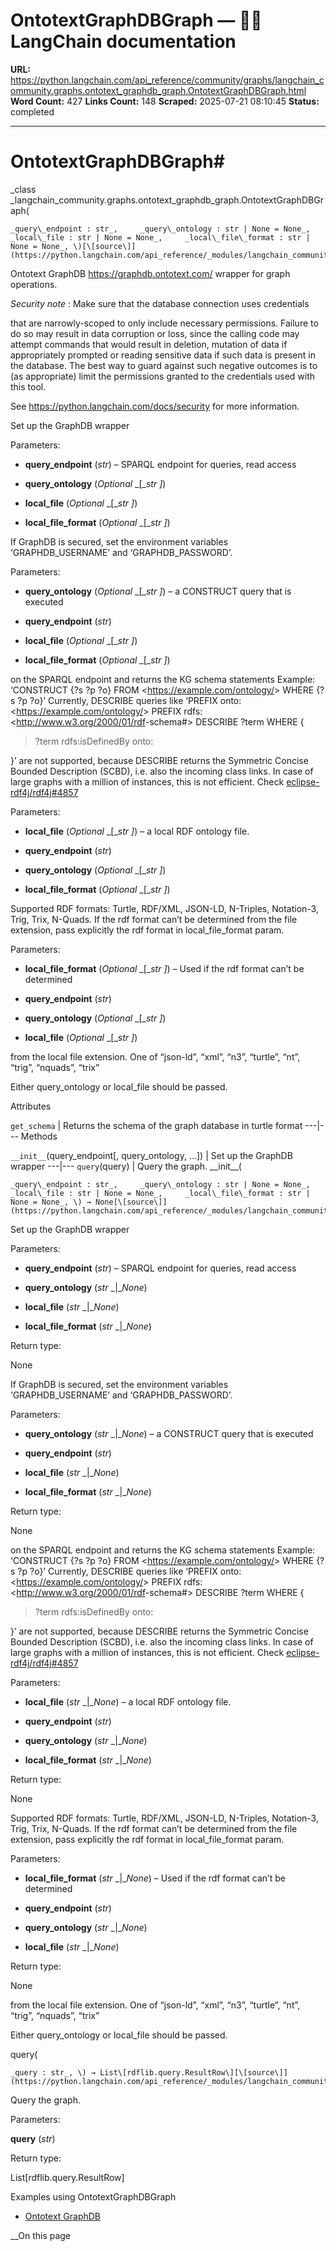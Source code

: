 # OntotextGraphDBGraph — 🦜🔗 LangChain  documentation

**URL:** https://python.langchain.com/api_reference/community/graphs/langchain_community.graphs.ontotext_graphdb_graph.OntotextGraphDBGraph.html
**Word Count:** 427
**Links Count:** 148
**Scraped:** 2025-07-21 08:10:45
**Status:** completed

---

# OntotextGraphDBGraph\#

_class _langchain\_community.graphs.ontotext\_graphdb\_graph.OntotextGraphDBGraph\(

    _query\_endpoint : str_,     _query\_ontology : str | None = None_,     _local\_file : str | None = None_,     _local\_file\_format : str | None = None_, \)[\[source\]](https://python.langchain.com/api_reference/_modules/langchain_community/graphs/ontotext_graphdb_graph.html#OntotextGraphDBGraph)\#     

Ontotext GraphDB <https://graphdb.ontotext.com/> wrapper for graph operations.

_Security note_ : Make sure that the database connection uses credentials     

that are narrowly-scoped to only include necessary permissions. Failure to do so may result in data corruption or loss, since the calling code may attempt commands that would result in deletion, mutation of data if appropriately prompted or reading sensitive data if such data is present in the database. The best way to guard against such negative outcomes is to \(as appropriate\) limit the permissions granted to the credentials used with this tool.

See <https://python.langchain.com/docs/security> for more information.

Set up the GraphDB wrapper

Parameters:     

  * **query\_endpoint** \(_str_\) – SPARQL endpoint for queries, read access

  * **query\_ontology** \(_Optional_ _\[__str_ _\]_\)

  * **local\_file** \(_Optional_ _\[__str_ _\]_\)

  * **local\_file\_format** \(_Optional_ _\[__str_ _\]_\)

If GraphDB is secured, set the environment variables ‘GRAPHDB\_USERNAME’ and ‘GRAPHDB\_PASSWORD’.

Parameters:     

  * **query\_ontology** \(_Optional_ _\[__str_ _\]_\) – a CONSTRUCT query that is executed

  * **query\_endpoint** \(_str_\)

  * **local\_file** \(_Optional_ _\[__str_ _\]_\)

  * **local\_file\_format** \(_Optional_ _\[__str_ _\]_\)

on the SPARQL endpoint and returns the KG schema statements Example: ‘CONSTRUCT \{?s ?p ?o\} FROM <<https://example.com/ontology/>> WHERE \{?s ?p ?o\}’ Currently, DESCRIBE queries like ‘PREFIX onto: <<https://example.com/ontology/>> PREFIX rdfs: <<http://www.w3.org/2000/01/rdf>-schema\#> DESCRIBE ?term WHERE \{

> ?term rdfs:isDefinedBy onto:

\}’ are not supported, because DESCRIBE returns the Symmetric Concise Bounded Description \(SCBD\), i.e. also the incoming class links. In case of large graphs with a million of instances, this is not efficient. Check [eclipse-rdf4j/rdf4j\#4857](https://github.com/eclipse-rdf4j/rdf4j/issues/4857)

Parameters:     

  * **local\_file** \(_Optional_ _\[__str_ _\]_\) – a local RDF ontology file.

  * **query\_endpoint** \(_str_\)

  * **query\_ontology** \(_Optional_ _\[__str_ _\]_\)

  * **local\_file\_format** \(_Optional_ _\[__str_ _\]_\)

Supported RDF formats: Turtle, RDF/XML, JSON-LD, N-Triples, Notation-3, Trig, Trix, N-Quads. If the rdf format can’t be determined from the file extension, pass explicitly the rdf format in local\_file\_format param.

Parameters:     

  * **local\_file\_format** \(_Optional_ _\[__str_ _\]_\) – Used if the rdf format can’t be determined

  * **query\_endpoint** \(_str_\)

  * **query\_ontology** \(_Optional_ _\[__str_ _\]_\)

  * **local\_file** \(_Optional_ _\[__str_ _\]_\)

from the local file extension. One of “json-ld”, “xml”, “n3”, “turtle”, “nt”, “trig”, “nquads”, “trix”

Either query\_ontology or local\_file should be passed.

Attributes

`get_schema` | Returns the schema of the graph database in turtle format   ---|---      Methods

`__init__`\(query\_endpoint\[, query\_ontology, ...\]\) | Set up the GraphDB wrapper   ---|---   `query`\(query\) | Query the graph.      \_\_init\_\_\(

    _query\_endpoint : str_,     _query\_ontology : str | None = None_,     _local\_file : str | None = None_,     _local\_file\_format : str | None = None_, \) → None[\[source\]](https://python.langchain.com/api_reference/_modules/langchain_community/graphs/ontotext_graphdb_graph.html#OntotextGraphDBGraph.__init__)\#     

Set up the GraphDB wrapper

Parameters:     

  * **query\_endpoint** \(_str_\) – SPARQL endpoint for queries, read access

  * **query\_ontology** \(_str_ _|__None_\)

  * **local\_file** \(_str_ _|__None_\)

  * **local\_file\_format** \(_str_ _|__None_\)

Return type:     

None

If GraphDB is secured, set the environment variables ‘GRAPHDB\_USERNAME’ and ‘GRAPHDB\_PASSWORD’.

Parameters:     

  * **query\_ontology** \(_str_ _|__None_\) – a CONSTRUCT query that is executed

  * **query\_endpoint** \(_str_\)

  * **local\_file** \(_str_ _|__None_\)

  * **local\_file\_format** \(_str_ _|__None_\)

Return type:     

None

on the SPARQL endpoint and returns the KG schema statements Example: ‘CONSTRUCT \{?s ?p ?o\} FROM <<https://example.com/ontology/>> WHERE \{?s ?p ?o\}’ Currently, DESCRIBE queries like ‘PREFIX onto: <<https://example.com/ontology/>> PREFIX rdfs: <<http://www.w3.org/2000/01/rdf>-schema\#> DESCRIBE ?term WHERE \{

> ?term rdfs:isDefinedBy onto:

\}’ are not supported, because DESCRIBE returns the Symmetric Concise Bounded Description \(SCBD\), i.e. also the incoming class links. In case of large graphs with a million of instances, this is not efficient. Check [eclipse-rdf4j/rdf4j\#4857](https://github.com/eclipse-rdf4j/rdf4j/issues/4857)

Parameters:     

  * **local\_file** \(_str_ _|__None_\) – a local RDF ontology file.

  * **query\_endpoint** \(_str_\)

  * **query\_ontology** \(_str_ _|__None_\)

  * **local\_file\_format** \(_str_ _|__None_\)

Return type:     

None

Supported RDF formats: Turtle, RDF/XML, JSON-LD, N-Triples, Notation-3, Trig, Trix, N-Quads. If the rdf format can’t be determined from the file extension, pass explicitly the rdf format in local\_file\_format param.

Parameters:     

  * **local\_file\_format** \(_str_ _|__None_\) – Used if the rdf format can’t be determined

  * **query\_endpoint** \(_str_\)

  * **query\_ontology** \(_str_ _|__None_\)

  * **local\_file** \(_str_ _|__None_\)

Return type:     

None

from the local file extension. One of “json-ld”, “xml”, “n3”, “turtle”, “nt”, “trig”, “nquads”, “trix”

Either query\_ontology or local\_file should be passed.

query\(

    _query : str_, \) → List\[rdflib.query.ResultRow\][\[source\]](https://python.langchain.com/api_reference/_modules/langchain_community/graphs/ontotext_graphdb_graph.html#OntotextGraphDBGraph.query)\#     

Query the graph.

Parameters:     

**query** \(_str_\)

Return type:     

List\[rdflib.query.ResultRow\]

Examples using OntotextGraphDBGraph

  * [Ontotext GraphDB](https://python.langchain.com/docs/integrations/graphs/ontotext/)

__On this page